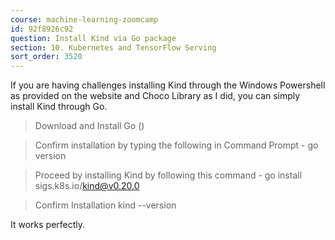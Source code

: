 ```yaml
---
course: machine-learning-zoomcamp
id: 92f8926c92
question: Install Kind via Go package
section: 10. Kubernetes and TensorFlow Serving
sort_order: 3520
---
```


If you are having challenges installing Kind through the Windows Powershell as provided on the website and Choco Library as I did, you can simply install Kind through Go.

> Download and Install Go ()

> Confirm installation by typing the following in Command Prompt -  go version

> Proceed by installing Kind by following this command - go install sigs.k8s.io/kind@v0.20.0

>Confirm Installation kind --version

It works perfectly.

